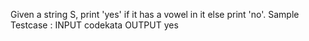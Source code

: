 Given a string S, print 'yes' if it has a vowel in it else print 'no'.
Sample Testcase :
INPUT
codekata
OUTPUT
yes
